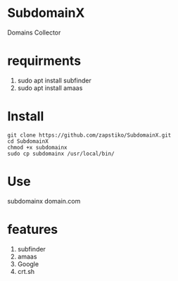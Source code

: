 # SubdomainX
Domains Collector 

# requirments 
1. sudo apt install subfinder
2. sudo apt install amaas

# Install

```
git clone https://github.com/zapstiko/SubdomainX.git
cd SubdomainX
chmod +x subdomainx
sudo cp subdomainx /usr/local/bin/
```

# Use 
subdomainx domain.com

# features 
1. subfinder
2. amaas
3. Google
4. crt.sh
